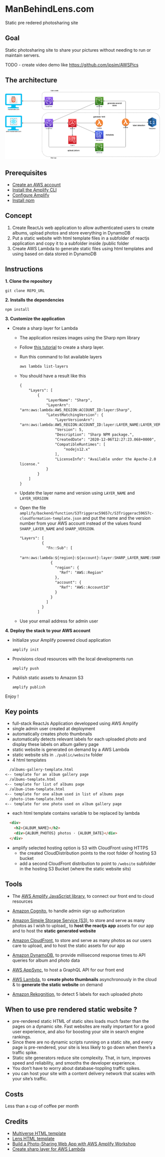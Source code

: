 # ManBehindLens.com

Static pre redered photosharing site

## Goal

Static photosharing site to share your pictures without needing to run or maintain servers.

TODO - create video demo like https://github.com/jpsim/AWSPics

## The architecture

![](public/website/assets/img/manbehindlens.png)



## Prerequisites
- [Create an AWS account](https://aws.amazon.com/fr/premiumsupport/knowledge-center/create-and-activate-aws-account/)
- [Install the Amplify CLI](https://docs.amplify.aws/cli/start/install#install-the-amplify-cli)
- [Configure Amplify](https://docs.amplify.aws/cli/start/install#configure-the-amplify-cli)
- [Install npm](https://www.npmjs.com/get-npm)

## Concept

1. Create ReactJs web application to allow authenticated users to create albums, upload photos and store everything in DynamoDB
2. Put a static website with html template files in a subfolder of reactjs application
and copy it to a subfolder inside /public folder
3. Create AWS Lambda to generate static files using html templates and using  based on data stored in DynamoDB

## Instructions

**1. Clone the repository**

  ```
  git clone REPO_URL
  ```
**2. Installs the dependencies**
  ```
  npm install
  ```
**3. Customize the application**

- Create a sharp layer for Lambda

  - The application resizes images using the Sharp npm library
  - Follow [this tutorial](https://aws.amazon.com/blogs/compute/using-lambda-layers-to-simplify-your-development-process) to create a sharp layer.
  - Run this command to list available layers
    ```bash 
    aws lambda list-layers
    ``` 
  - You should have a result like this 
    ```
    {
        "Layers": [
            {
                "LayerName": "Sharp",
                "LayerArn": "arn:aws:lambda:AWS_REGION:ACCOUNT_ID:layer:Sharp",
                "LatestMatchingVersion": {
                    "LayerVersionArn": "arn:aws:lambda:AWS_REGION:ACCOUNT_ID:layer:LAYER_NAME:LAYER_VERSION",
                    "Version": 5,
                    "Description": "Sharp NPM package.",
                    "CreatedDate": "2020-12-06T12:27:23.068+0000",
                    "CompatibleRuntimes": [
                        "nodejs12.x"
                    ],
                    "LicenseInfo": "Available under the Apache-2.0 license."
                }
            }
        ]
    }
    ```

  - Update the layer name and version using `LAYER_NAME` and `LAYER_VERSION`

  - Open the file `amplify/backend/function/S3Triggerac59657c/S3Triggerac59657c-cloudformation-template.json` and put the name and the version number from your AWS account instead of the values found `SHARP_LAYER_NAME` and `SHARP_VERSION`.
      ```
      "Layers": [
                {
                  "Fn::Sub": [
                    "arn:aws:lambda:${region}:${account}:layer:SHARP_LAYER_NAME:SHARP_VERSION",
                    {
                      "region": {
                        "Ref": "AWS::Region"
                      },
                      "account": {
                        "Ref": "AWS::AccountId"
                      }
                    }
                  ]
                }
              ]
      ```
  - Use your email address for admin user
  
**4. Deploy the stack to your AWS account**
  - Initialize your Amplify powered cloud application
    ```
    amplify init
    ```
  - Provisions cloud resources with the local developments run
    ```
    amplify push
    ```
  - Publish static assets to Amazon S3
    ```
    amplify publish
    ```
Enjoy !



## Key points

  - full-stack ReactJs Application developped using AWS Amplify
  - single admin user created at deployment 
  - automatically creates photo thumbnails
  - automatically detects relevant labels for each uploaded photo and display these labels on album gallery page
  - static website is generated on demand by a AWS Lambda
  - static website sits in `./public/website` folder
  - 4 html templates
  ```
    /albums-gallery-template.html                                       <-- template for an album gallery page
    /albums-template.html                                               <-- template for list of albums page
    /album-item-template.html                                           <-- template for one album used in list of albums page
    /photo-item-template.html                                           <-- template for one photo used on album gallery page
  ```
  - each html template contains variable to be replaced by lambda
  ```html
    <div>
      <h2>{ALBUM_NAME}</h2>
      <div>{ALBUM_PHOTOS} photos · {ALBUM_DATE}</div>
    </div>
  ```
  - amplify selected hosting option is S3 with CloudFront using HTTPS
    - the created CloudDistribution points to the root folder of hosting S3 bucket
    - add a second CloudFront distribution to point to `/website` subfolder in the hosting S3 Bucket (where the static website sits)

 ## Tools

- The  [AWS Amplify JavaScript library](https://docs.amplify.aws/), to connect our front end to cloud resources
- [Amazon Cognito](https://aws.amazon.com/cognito/), to handle admin sign up authorization
- [Amazon Simple Storage Service (S3)](https://aws.amazon.com/s3/), to store and serve as many photos as I wish to upload,, to **host the reactjs app** assets for our app and to host the **static generated website**
- [Amazon CloudFront](https://aws.amazon.com/fr/cloudfront/), to store and serve as many photos as our users care to upload, and to host the static assets for our app

- [Amazon DynamoDB](https://aws.amazon.com/dynamodb/), to provide millisecond response times to API queries for album and photo data
- [AWS AppSync](https://aws.amazon.com/appsync/), to host a GraphQL API for our front end
- [AWS Lambda](https://aws.amazon.com/lambda/), to **create photo thumbnails** asynchronously in the cloud & to **generate the static website** on demand
- [Amazon Rekognition](https://aws.amazon.com/rekognition/), to detect 5 labels for each uploaded photo
   

## When to use pre rendered static website ?

- pre-rendered static HTML of static sites loads much faster than the pages on a dynamic site. Fast websites are really important for a good user experience, and also for boosting your site in search engine rankings.
- Since there are no dynamic scripts running on a static site, and every page is pre-rendered, your site is less likely to go down when there’s a traffic spike.
- Static site generators reduce site complexity. That, in turn, improves speed and reliability, and smooths the developer experience.
- You don’t have to worry about database-toppling traffic spikes.
- you can host your site with a content delivery network that scales with your site’s traffic.


## Costs
Less than a cup of coffee per month



## Credits

- [Multiverse HTML template](https://html5up.net/multiverse)
- [Lens HTML template](https://html5up.net/lens)
- [Build a Photo-Sharing Web App with AWS Amplify Workshop](https://amplify-workshop.go-aws.com/)
- [Create sharp layer for AWS Lambda](https://aws.amazon.com/blogs/compute/using-lambda-layers-to-simplify-your-development-process)

